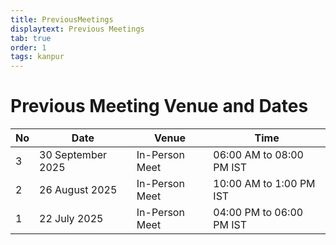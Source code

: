 ```yaml
---
title: PreviousMeetings
displaytext: Previous Meetings
tab: true
order: 1
tags: kanpur
---
```

<style>
  main {
    word-break: normal;
  } 
</style>

# **Previous Meeting Venue and Dates**

<table>
<thead>
<tr class="header">
<th>No</th>
<th>Date</th>
<th>Venue</th>
<th>Time</th>
</tr>
</thead>
<tbody>

<tr>
<td>3</td>
<td>30 September 2025</td>
<td>In-Person Meet</td>
<td>06:00 AM to 08:00 PM IST</td>
</tr>

<tr>
<td>2</td>
<td>26 August 2025</td>
<td>In-Person Meet</td>
<td>10:00 AM to 1:00 PM IST</td>
</tr>

<tr>
<td>1</td>
<td>22 July 2025</td>
<td>In-Person Meet</td>
<td>04:00 PM to 06:00 PM IST</td>
</tr>

</tbody>
</table>
